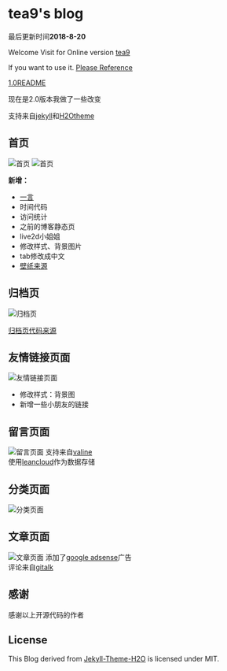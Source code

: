 # tea9's blog

最后更新时间**2018-8-20**

Welcome Visit for Online version [tea9](https://tea9.github.io/)

If you want to use it. [Please Reference](https://tea9.xyz/2018/09/06/my_blog_explain.html)  


[1.0README](https://github.com/tea9/tea9.github.io/blob/master/README1.md)

现在是2.0版本我做了一些改变

支持来自[jekyll](https://jekyllrb.com/)和[H2Otheme](https://github.com/kaeyleo/jekyll-theme-H2O)

## 首页
![首页](https://github.com/tea9/tea9.github.io/blob/master/readme_img/01.png?raw=true)
![首页](https://github.com/tea9/tea9.github.io/blob/master/readme_img/02.png?raw=true)

**新增：**  
+ [一言](https://hitokoto.cn/)
+ 时间代码
+ 访问统计
+ 之前的博客静态页
+ live2d小姐姐
+ 修改样式、背景图片
+ tab修改成中文
+ [壁纸来源](https://github.com/yui540/vtuber-wallpaper)

## 归档页
![归档页](https://github.com/tea9/tea9.github.io/blob/master/readme_img/03.png?raw=true)

[归档页代码来源](https://github.com/kaeyleo/jekyll-theme-H2O/issues/63)  

## 友情链接页面
![友情链接页面](https://github.com/tea9/tea9.github.io/blob/master/readme_img/04.png?raw=true)
+ 修改样式：背景图   
+ 新增一些小朋友的链接  

## 留言页面

![留言页面](https://github.com/tea9/tea9.github.io/blob/master/readme_img/05.png?raw=true)
支持来自[valine](https://ioliu.cn/2017/add-valine-comments-to-your-blog/)   
使用[leancloud](https://leancloud.cn/)作为数据存储  

## 分类页面
![分类页面](https://github.com/tea9/tea9.github.io/blob/master/readme_img/06.png?raw=true)

## 文章页面
![文章页面](https://github.com/tea9/tea9.github.io/blob/master/readme_img/07.png?raw=true)
添加了[google adsense](http://www.google.cn/adsense/start/)广告  
评论来自[gitalk](https://github.com/gitalk/gitalk)

## 感谢
感谢以上开源代码的作者

## License
This Blog derived from [Jekyll-Theme-H2O](https://github.com/kaeyleo/jekyll-theme-H2O) is licensed under MIT.



